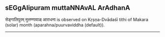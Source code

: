 ## sEGgAlipuram muttaNNAvAL ArAdhanA

सेङ्गालिपुरम् मुत्तण्णावाळ् आराधना is observed on Kṛṣṇa-Dvādaśī tithi of Makara (solar) month (aparahna/puurvaviddha (default)).


---
